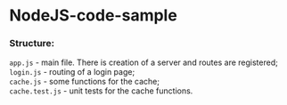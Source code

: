 # NodeJS-code-sample

### Structure:
`app.js` - main file. There is creation of a server and routes are registered;    
`login.js` - routing of a login page;  
`cache.js` - some functions for the cache;  
`cache.test.js` - unit tests for the cache functions.  
